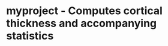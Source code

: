 myproject - Computes cortical thickness and accompanying statistics
==================================================================
